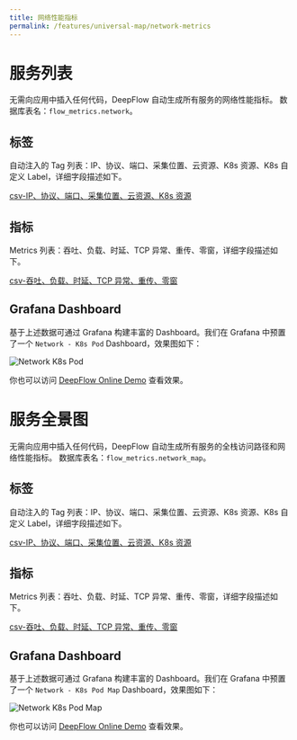 ```yaml
---
title: 网络性能指标
permalink: /features/universal-map/network-metrics
---
```


# 服务列表

无需向应用中插入任何代码，DeepFlow 自动生成所有服务的网络性能指标。
数据库表名：`flow_metrics.network`。

## 标签

自动注入的 Tag 列表：IP、协议、端口、采集位置、云资源、K8s 资源、K8s 自定义 Label，详细字段描述如下。

[csv-IP、协议、端口、采集位置、云资源、K8s 资源](https://raw.githubusercontent.com/deepflowio/deepflow/main/server/querier/db_descriptions/clickhouse/tag/flow_metrics/network.ch)

## 指标

Metrics 列表：吞吐、负载、时延、TCP 异常、重传、零窗，详细字段描述如下。

[csv-吞吐、负载、时延、TCP 异常、重传、零窗](https://raw.githubusercontent.com/deepflowio/deepflow/main/server/querier/db_descriptions/clickhouse/metrics/flow_metrics/network.ch)

## Grafana Dashboard

基于上述数据可通过 Grafana 构建丰富的 Dashboard。我们在 Grafana 中预置了一个 `Network - K8s Pod` Dashboard，效果图如下：

![Network K8s Pod](https://yunshan-guangzhou.oss-cn-beijing.aliyuncs.com/pub/pic/2022082363044143504e0.png)

你也可以访问 [DeepFlow Online Demo](https://ce-demo.deepflow.yunshan.net/d/Network_K8s_Pod/network-k8s-pod?var-namespace=deepflow-otel-grpc-demo&from=deepflow-doc) 查看效果。

# 服务全景图

无需向应用中插入任何代码，DeepFlow 自动生成所有服务的全栈访问路径和网络性能指标。
数据库表名：`flow_metrics.network_map`。

## 标签

自动注入的 Tag 列表：IP、协议、端口、采集位置、云资源、K8s 资源、K8s 自定义 Label，详细字段描述如下。

[csv-IP、协议、端口、采集位置、云资源、K8s 资源](https://raw.githubusercontent.com/deepflowio/deepflow/main/server/querier/db_descriptions/clickhouse/tag/flow_metrics/network_map.ch)

## 指标

Metrics 列表：吞吐、负载、时延、TCP 异常、重传、零窗，详细字段描述如下。

[csv-吞吐、负载、时延、TCP 异常、重传、零窗](https://raw.githubusercontent.com/deepflowio/deepflow/main/server/querier/db_descriptions/clickhouse/metrics/flow_metrics/network_map.ch)

## Grafana Dashboard

基于上述数据可通过 Grafana 构建丰富的 Dashboard。我们在 Grafana 中预置了一个 `Network - K8s Pod Map` Dashboard，效果图如下：

![Network K8s Pod Map](https://yunshan-guangzhou.oss-cn-beijing.aliyuncs.com/pub/pic/2022082363044143e589f.png)

你也可以访问 [DeepFlow Online Demo](https://ce-demo.deepflow.yunshan.net/d/Network_K8s_Pod_Map/network-k8s-pod-map?var-namespace=deepflow-otel-grpc-demo&from=deepflow-doc) 查看效果。
